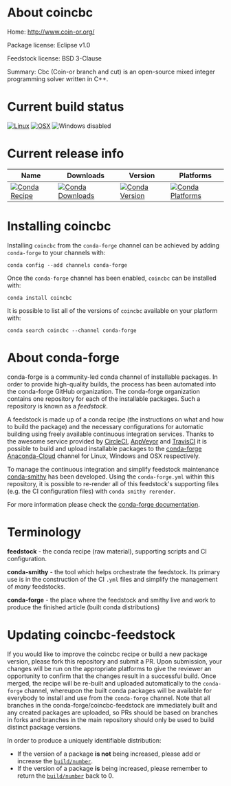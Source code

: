 About coincbc
=============

Home: http://www.coin-or.org/

Package license: Eclipse v1.0

Feedstock license: BSD 3-Clause

Summary: Cbc (Coin-or branch and cut) is an open-source mixed integer programming solver written in C++.



Current build status
====================

[![Linux](https://img.shields.io/circleci/project/github/conda-forge/coincbc-feedstock/master.svg?label=Linux)](https://circleci.com/gh/conda-forge/coincbc-feedstock)
[![OSX](https://img.shields.io/travis/conda-forge/coincbc-feedstock/master.svg?label=macOS)](https://travis-ci.org/conda-forge/coincbc-feedstock)
![Windows disabled](https://img.shields.io/badge/Windows-disabled-lightgrey.svg)

Current release info
====================

| Name | Downloads | Version | Platforms |
| --- | --- | --- | --- |
| [![Conda Recipe](https://img.shields.io/badge/recipe-coincbc-green.svg)](https://anaconda.org/conda-forge/coincbc) | [![Conda Downloads](https://img.shields.io/conda/dn/conda-forge/coincbc.svg)](https://anaconda.org/conda-forge/coincbc) | [![Conda Version](https://img.shields.io/conda/vn/conda-forge/coincbc.svg)](https://anaconda.org/conda-forge/coincbc) | [![Conda Platforms](https://img.shields.io/conda/pn/conda-forge/coincbc.svg)](https://anaconda.org/conda-forge/coincbc) |

Installing coincbc
==================

Installing `coincbc` from the `conda-forge` channel can be achieved by adding `conda-forge` to your channels with:

```
conda config --add channels conda-forge
```

Once the `conda-forge` channel has been enabled, `coincbc` can be installed with:

```
conda install coincbc
```

It is possible to list all of the versions of `coincbc` available on your platform with:

```
conda search coincbc --channel conda-forge
```


About conda-forge
=================

conda-forge is a community-led conda channel of installable packages.
In order to provide high-quality builds, the process has been automated into the
conda-forge GitHub organization. The conda-forge organization contains one repository
for each of the installable packages. Such a repository is known as a *feedstock*.

A feedstock is made up of a conda recipe (the instructions on what and how to build
the package) and the necessary configurations for automatic building using freely
available continuous integration services. Thanks to the awesome service provided by
[CircleCI](https://circleci.com/), [AppVeyor](http://www.appveyor.com/)
and [TravisCI](https://travis-ci.org/) it is possible to build and upload installable
packages to the [conda-forge](https://anaconda.org/conda-forge)
[Anaconda-Cloud](http://docs.anaconda.org/) channel for Linux, Windows and OSX respectively.

To manage the continuous integration and simplify feedstock maintenance
[conda-smithy](http://github.com/conda-forge/conda-smithy) has been developed.
Using the ``conda-forge.yml`` within this repository, it is possible to re-render all of
this feedstock's supporting files (e.g. the CI configuration files) with ``conda smithy rerender``.

For more information please check the [conda-forge documentation](https://conda-forge.org/docs/).

Terminology
===========

**feedstock** - the conda recipe (raw material), supporting scripts and CI configuration.

**conda-smithy** - the tool which helps orchestrate the feedstock.
                   Its primary use is in the construction of the CI ``.yml`` files
                   and simplify the management of *many* feedstocks.

**conda-forge** - the place where the feedstock and smithy live and work to
                  produce the finished article (built conda distributions)


Updating coincbc-feedstock
==========================

If you would like to improve the coincbc recipe or build a new
package version, please fork this repository and submit a PR. Upon submission,
your changes will be run on the appropriate platforms to give the reviewer an
opportunity to confirm that the changes result in a successful build. Once
merged, the recipe will be re-built and uploaded automatically to the
`conda-forge` channel, whereupon the built conda packages will be available for
everybody to install and use from the `conda-forge` channel.
Note that all branches in the conda-forge/coincbc-feedstock are
immediately built and any created packages are uploaded, so PRs should be based
on branches in forks and branches in the main repository should only be used to
build distinct package versions.

In order to produce a uniquely identifiable distribution:
 * If the version of a package **is not** being increased, please add or increase
   the [``build/number``](http://conda.pydata.org/docs/building/meta-yaml.html#build-number-and-string).
 * If the version of a package **is** being increased, please remember to return
   the [``build/number``](http://conda.pydata.org/docs/building/meta-yaml.html#build-number-and-string)
   back to 0.